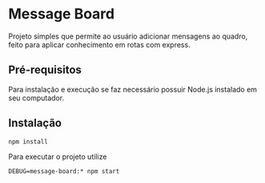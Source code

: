 # Message Board

Projeto simples que permite ao usuário adicionar mensagens ao quadro,
feito para aplicar conhecimento em rotas com express.

## Pré-requisitos

Para instalação e execução se faz necessário possuir Node.js instalado
em seu computador.

## Instalação
``` 
npm install
```

Para executar o projeto utilize

```
DEBUG=message-board:* npm start
```